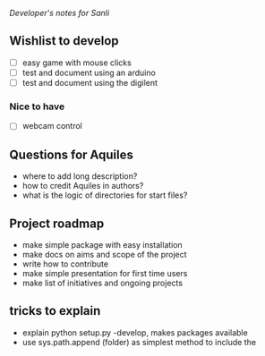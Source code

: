 _Developer's notes for Sanli_

## Wishlist to develop
* [ ] easy game with mouse clicks
* [ ] test and document using an arduino
* [ ] test and document using the digilent

### Nice to have
* [ ] webcam control 

## Questions for Aquiles
* where to add long description?
* how to credit Aquiles in authors?
* what is the logic of directories for start files?

## Project roadmap
- make simple package with easy installation
- make docs on aims and scope of the project
- write how to contribute
- make simple presentation for first time users
- make list of initiatives and ongoing projects

## tricks to explain
- explain python setup.py -develop, makes packages available
- use sys.path.append (folder) as simplest method to include the 